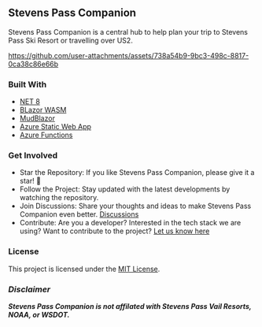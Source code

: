 ## Stevens Pass Companion
Stevens Pass Companion is a central hub to help plan your trip to Stevens Pass Ski Resort or travelling over US2.

https://github.com/user-attachments/assets/738a54b9-9bc3-498c-8817-0ca38c86e66b

### Built With
- [NET 8](https://dotnet.microsoft.com/en-us/)
- [BLazor WASM](https://dotnet.microsoft.com/en-us/apps/aspnet/web-apps/blazor)
- [MudBlazor](https://mudblazor.com)
- [Azure Static Web App](https://azure.microsoft.com/en-us/products/app-service/static)
- [Azure Functions](https://azure.microsoft.com/en-us/products/functions)

### Get Involved
- Star the Repository: If you like Stevens Pass Companion, please give it a star! 🌟
- Follow the Project: Stay updated with the latest developments by watching the repository.
- Join Discussions: Share your thoughts and ideas to make Stevens Pass Companion even better. [Discussions](https://github.com/seanrco/stevens-pass-companion/discussions)
- Contribute: Are you a developer? Interested in the tech stack we are using? Want to contribute to the project? [Let us know here](https://github.com/seanrco/stevens-pass-companion/discussions/categories/contribute)

### License
This project is licensed under the [MIT License](https://github.com/seanrco/stevens-pass-companion?tab=MIT-1-ov-file#readme).

### ***Disclaimer***
***Stevens Pass Companion is not affilated with Stevens Pass Vail Resorts, NOAA, or WSDOT.***

